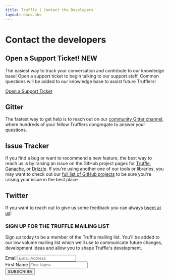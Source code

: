 ```yaml
---
title: Truffle | Contact the Developers
layout: docs.hbs
---
```

# Contact the developers

<div class="row">
  <div class="col">
    <div class="card mt-3">
      <div class="card-body">
        <h2 class="mt-0">Open a Support Ticket! <span class="badge badge-pill badge-success">NEW</span></h2>
        <p>The easiest way to track your conversation and contribute to our knowledge base! Open a support ticket to begin talking to our support staff. Common questions will be added to our knowledge base to assist future Trufflers!</p>
        <a href="https://trufflesuite.zendesk.com/hc/en-us/requests/new" class="btn btn-truffle">Open a Support Ticket</a>
      </div>
    </div>
  </div>
</div>

## Gitter

The fastest way to get help is to reach out on our [community Gitter channel](https://gitter.im/ConsenSys/truffle), where hundreds of your fellow Trufflers congregate to answer your questions.

## Issue Tracker

If you find a bug or want to recommend a new feature, the best way to reach us is by raising an issue on the GitHub project pages for [Truffle](https://github.com/trufflesuite/truffle), [Ganache](https://github.com/trufflesuite/ganache), or [Drizzle](https://github.com/trufflesuite/drizzle). If you're using another one of our tools or libraries, you may want to check out our [full list of GitHub projects](https://github.com/trufflesuite) to be sure you're raising your issue in the best place.

## Twitter

If you want to reach out to give us some feedback you can always [tweet at us](https://twitter.com/trufflesuite)!

<div class="row justify-content-center text-center mt-5">
  <div class="col"><div class="bd-dark-cream pt-4 pb-4 pl-5 pr-5">
    <h3>SIGN UP FOR THE TRUFFLE MAILING LIST</h3>
    <p>Sign up today to be a member of the Truffle mailing list. You'll be added to our low volume mailing list which we'll use to communicate future changes, development ideas and allow you to shape Truffle's development.</p>
    <div id="mc_embed_signup">
      <form action="https://truffleframework.us11.list-manage.com/subscribe/post?u=947c9b18fc27e0b00fc2ad055&amp;id=97cfd4251b" method="post" id="mc-embedded-subscribe-form" name="mc-embedded-subscribe-form" class="validate form-inline justify-content-center mt-4 mb-4 home-ml-form" target="_blank" novalidate>
        <div class="mc-field-group form-group">
          <label class="sr-only" for="mce-EMAIL">Email</label>
          <input type="email" value="" name="EMAIL" class="form-control mr-sm-2 email" placeholder="Email Address" id="mce-EMAIL" required>
        </div>
        <div class="mc-field-group form-group">
          <label class="sr-only" for="mce-FNAME">First Name</label>
          <input type="text" value="" name="FNAME" class="form-control mr-sm-2" placeholder="First Name" id="mce-FNAME">
        </div>
        <!-- real people should not fill this in and expect good things - do not remove this or risk form bot signups-->
        <div style="position: absolute; left: -5000px;" aria-hidden="true"><input type="text" name="b_947c9b18fc27e0b00fc2ad055_97cfd4251b" tabindex="-1" value=""></div>
        <div class="clear"><input type="submit" value="SUBSCRIBE" name="subscribe" id="mc-embedded-subscribe" class="btn btn-truffle"></div>
      </form>
    </div>
  </div></div>
</div>
